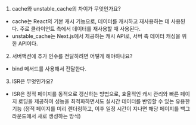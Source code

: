 1. cache와 unstable_cache의 차이가 무엇인가요?

- cache는 React의 기본 캐시 기능으로, 데이터를 캐시하고 재사용하는 데 사용된다. 주로 클라이언트 측에서 데이터를 재사용할 때 사용된다.
- unstable_cache는 Next.js에서 제공하는 캐시 API로, 서버 측 데이터 캐싱을 위한 API이다.

2. 서버액션에 추가 인수를 전달하려면 어떻게 해야하나요?

- bind 메서드를 사용해서 전달한다.

3. ISR은 무엇인가요?

- ISR은 정적 페이지를 동적으로 갱신하는 방법으로, 효율적인 캐시 관리와 빠른 페이지 로딩을 제공하여 성능을 최적화하면서도 실시간 데이터를 반영할 수 있는 유용한 기능 (정적 페이지를 미리 렌더링하고, 이후 일정 시간이 지나면 해당 페이지를 백그라운드에서 새로 생성하는 방식)

